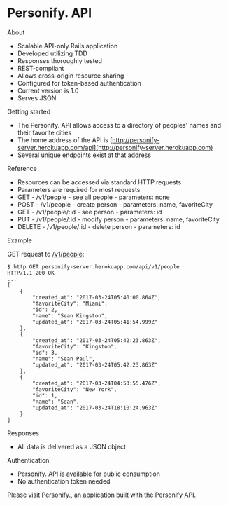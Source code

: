 # Personify. API


About

- Scalable API-only Rails application
- Developed utilizing TDD
- Responses thoroughly tested
- REST-compliant
- Allows cross-origin resource sharing
- Configured for token-based authentication
- Current version is 1.0
- Serves JSON


Getting started

- The Personify. API allows access to a directory of peoples' names and their favorite cities
- The home address of the API is [http://personify-server.herokuapp.com/api](http://personify-server.herokuapp.com)
- Several unique endpoints exist at that address


Reference

- Resources can be accessed via standard HTTP requests
- Parameters are required for most requests
- GET - /v1/people - see all people - parameters: none
- POST - /v1/people - create person - parameters: name, favoriteCity
- GET - /v1/people/:id - see person - parameters: id
- PUT - /v1/people/:id - modify person - parameters: name, favoriteCity
- DELETE - /v1/people/:id - delete person - parameters: id


Example

GET request to [/v1/people](http://personify-server.herokuapp.com/api/v1/people):

    $ http GET personify-server.herokuapp.com/api/v1/people
    HTTP/1.1 200 OK
    ...
    [
        {
            "created_at": "2017-03-24T05:40:00.864Z",
            "favoriteCity": "Miami",
            "id": 2,
            "name": "Sean Kingston",
            "updated_at": "2017-03-24T05:41:54.999Z"
        },
        {
            "created_at": "2017-03-24T05:42:23.863Z",
            "favoriteCity": "Kingston",
            "id": 3,
            "name": "Sean Paul",
            "updated_at": "2017-03-24T05:42:23.863Z"
        },
        {
            "created_at": "2017-03-24T04:53:55.476Z",
            "favoriteCity": "New York",
            "id": 1,
            "name": "Sean",
            "updated_at": "2017-03-24T18:10:24.963Z"
        }
    ]


Responses

- All data is delivered as a JSON object


Authentication

- Personify. API is available for public consumption
- No authentication token needed


Please visit [Personify.](http://personify-client.herokuapp.com), an application built with the Personify API.
